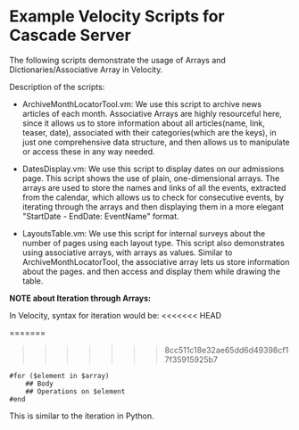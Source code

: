 Example Velocity Scripts for Cascade Server
============================================

The following scripts demonstrate the usage of Arrays and Dictionaries/Associative Array in Velocity. 

Description of the scripts:

* ArchiveMonthLocatorTool.vm: We use this script to archive news articles of each month. Associative Arrays are highly resourceful here, since it allows us to store information about all articles(name, link, teaser, date), associated with their categories(which are the keys), in just one comprehensive data structure, and then allows us to manipulate or access these in any way needed.

* DatesDisplay.vm: We use this script to display dates on our admissions page. This script shows the use of plain, one-dimensional arrays. The arrays are used to store the names and links of all the events, extracted from the calendar, which allows us to check for consecutive events, by iterating through the arrays and then displaying them in a more elegant "StartDate - EndDate: EventName" format.

* LayoutsTable.vm: We use this script for internal surveys about the number of pages using each layout type. This script also demonstrates using associative arrays, with arrays as values. Similar to ArchiveMonthLocatorTool, the associative array lets us store information about the pages. and then access and display them while drawing the table.


**NOTE about Iteration through Arrays:**

In Velocity, syntax for iteration would be:
<<<<<<< HEAD

=======
>>>>>>> 8cc511c18e32ae65dd6d49398cf17f35915925b7
```
#for ($element in $array)
	## Body
	## Operations on $element
#end
```
This is similar to the iteration in Python.



